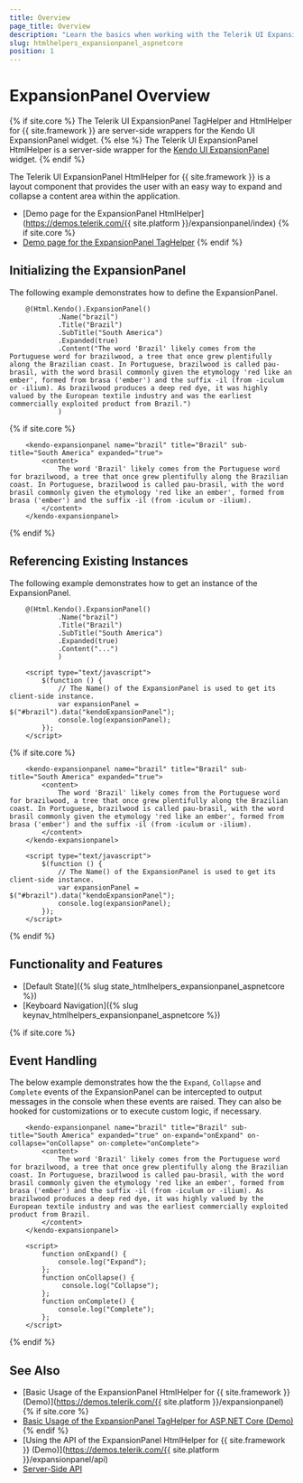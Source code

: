 ```yaml
---
title: Overview
page_title: Overview
description: "Learn the basics when working with the Telerik UI ExpansionPanel component for {{ site.framework }}."
slug: htmlhelpers_expansionpanel_aspnetcore
position: 1
---
```


# ExpansionPanel Overview

{% if site.core %}
The Telerik UI ExpansionPanel TagHelper and HtmlHelper for {{ site.framework }} are server-side wrappers for the Kendo UI ExpansionPanel widget.
{% else %}
The Telerik UI ExpansionPanel HtmlHelper is a server-side wrapper for the [Kendo UI ExpansionPanel](/api/javascript/ui/expansionpanel) widget.
{% endif %}

The Telerik UI ExpansionPanel HtmlHelper for {{ site.framework }} is a layout component that provides the user with an easy way to expand and collapse a content area within the application.

* [Demo page for the ExpansionPanel HtmlHelper](https://demos.telerik.com/{{ site.platform }}/expansionpanel/index)
{% if site.core %}
* [Demo page for the ExpansionPanel TagHelper](https://demos.telerik.com/aspnet-core/expanionpanel/tag-helper)
{% endif %}

## Initializing the ExpansionPanel

The following example demonstrates how to define the ExpansionPanel.

```HtmlHelper
    @(Html.Kendo().ExpansionPanel()
            .Name("brazil")
            .Title("Brazil")
            .SubTitle("South America")
            .Expanded(true)
            .Content("The word 'Brazil' likely comes from the Portuguese word for brazilwood, a tree that once grew plentifully along the Brazilian coast. In Portuguese, brazilwood is called pau-brasil, with the word brasil commonly given the etymology 'red like an ember', formed from brasa ('ember') and the suffix -il (from -iculum or -ilium). As brazilwood produces a deep red dye, it was highly valued by the European textile industry and was the earliest commercially exploited product from Brazil.")
            )
```
{% if site.core %}
```TagHelper
	<kendo-expansionpanel name="brazil" title="Brazil" sub-title="South America" expanded="true">
        <content>
            The word 'Brazil' likely comes from the Portuguese word for brazilwood, a tree that once grew plentifully along the Brazilian coast. In Portuguese, brazilwood is called pau-brasil, with the word brasil commonly given the etymology 'red like an ember', formed from brasa ('ember') and the suffix -il (from -iculum or -ilium).
        </content>
    </kendo-expansionpanel>
```
{% endif %}

## Referencing Existing Instances

The following example demonstrates how to get an instance of the ExpansionPanel.

```HtmlHelper
    @(Html.Kendo().ExpansionPanel()
            .Name("brazil")
            .Title("Brazil")
            .SubTitle("South America")
            .Expanded(true)
            .Content("...")
            )

    <script type="text/javascript">
        $(function () {
            // The Name() of the ExpansionPanel is used to get its client-side instance.
            var expansionPanel = $("#brazil").data("kendoExpansionPanel");
            console.log(expansionPanel);
        });
    </script>
```
{% if site.core %}
```TagHelper
    <kendo-expansionpanel name="brazil" title="Brazil" sub-title="South America" expanded="true">
        <content>
            The word 'Brazil' likely comes from the Portuguese word for brazilwood, a tree that once grew plentifully along the Brazilian coast. In Portuguese, brazilwood is called pau-brasil, with the word brasil commonly given the etymology 'red like an ember', formed from brasa ('ember') and the suffix -il (from -iculum or -ilium).
        </content>
    </kendo-expansionpanel>

    <script type="text/javascript">
        $(function () {
            // The Name() of the ExpansionPanel is used to get its client-side instance.
            var expansionPanel = $("#brazil").data("kendoExpansionPanel");
            console.log(expansionPanel);
        });
    </script>
```
{% endif %}

## Functionality and Features

* [Default State]({% slug state_htmlhelpers_expansionpanel_aspnetcore %})
* [Keyboard Navigation]({% slug keynav_htmlhelpers_expansionpanel_aspnetcore %})

{% if site.core %}

## Event Handling

The below example demonstrates how the the `Expand`, `Collapse` and `Complete` events of the ExpansionPanel can be intercepted to output messages in the console when these events are raised. They can also be hooked for customizations or to execute custom logic, if necessary.

```TagHelper
	<kendo-expansionpanel name="brazil" title="Brazil" sub-title="South America" expanded="true" on-expand="onExpand" on-collapse="onCollapse" on-complete="onComplete">
        <content>
            The word 'Brazil' likely comes from the Portuguese word for brazilwood, a tree that once grew plentifully along the Brazilian coast. In Portuguese, brazilwood is called pau-brasil, with the word brasil commonly given the etymology 'red like an ember', formed from brasa ('ember') and the suffix -il (from -iculum or -ilium). As brazilwood produces a deep red dye, it was highly valued by the European textile industry and was the earliest commercially exploited product from Brazil.
        </content>
    </kendo-expansionpanel>

    <script>
        function onExpand() {
            console.log("Expand");
        };
        function onCollapse() {
             console.log("Collapse");
        };
        function onComplete() {
            console.log("Complete");
        };
    </script>
```
{% endif %}

## See Also

* [Basic Usage of the ExpansionPanel HtmlHelper for {{ site.framework }} (Demo)](https://demos.telerik.com/{{ site.platform }}/expansionpanel)
{% if site.core %}
* [Basic Usage of the ExpansionPanel TagHelper for ASP.NET Core (Demo)](https://demos.telerik.com/aspnet-core/expansionpanel/tag-helper)
{% endif %}
* [Using the API of the ExpansionPanel HtmlHelper for {{ site.framework }} (Demo)](https://demos.telerik.com/{{ site.platform }}/expansionpanel/api)
* [Server-Side API](/api/expansionpanel)

